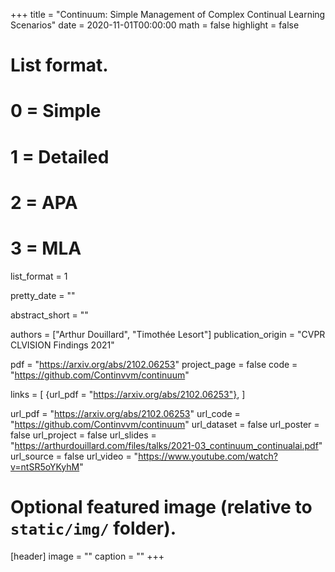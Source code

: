 +++
title = "Continuum: Simple Management of Complex Continual Learning Scenarios"
date = 2020-11-01T00:00:00
math = false
highlight = false

# List format.
#   0 = Simple
#   1 = Detailed
#   2 = APA
#   3 = MLA
list_format = 1

pretty_date = ""

abstract_short = ""

authors = ["Arthur Douillard",  "Timothée Lesort"]
publication_origin = "CVPR CLVISION Findings 2021"

pdf = "https://arxiv.org/abs/2102.06253"
project_page = false
code = "https://github.com/Continvvm/continuum"

links = [
    {url_pdf = "https://arxiv.org/abs/2102.06253"},
]

url_pdf = "https://arxiv.org/abs/2102.06253"
url_code =  "https://github.com/Continvvm/continuum"
url_dataset = false
url_poster = false
url_project = false
url_slides = "https://arthurdouillard.com/files/talks/2021-03_continuum_continualai.pdf"
url_source = false
url_video = "https://www.youtube.com/watch?v=ntSR5oYKyhM"

# Optional featured image (relative to `static/img/` folder).
[header]
image = ""
caption = ""
+++

